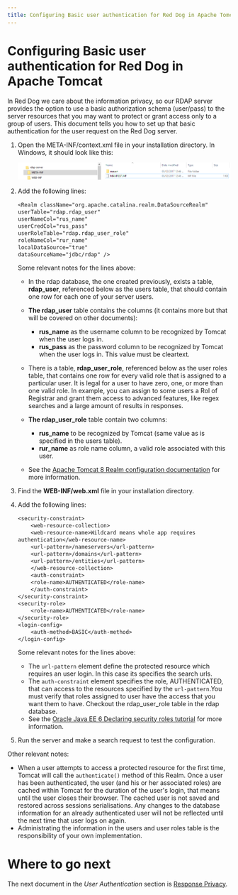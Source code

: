 ```yaml
---
title: Configuring Basic user authentication for Red Dog in Apache Tomcat
---
```


# Configuring Basic user authentication for Red Dog in Apache Tomcat

In Red Dog we care about the information privacy, so our RDAP server provides the option to use a basic authorization schema (user/pass) to the server resources that you may want to protect or grant access only to a group of users. This document tells you how to set up that basic authentication for the user request on the Red Dog server.

1.	Open the META-INF/context.xml file in your installation directory. In Windows, it should look like this:

	![DATASOURCE PATH](img\datasource-path.png)

2.	Add the following lines:
 
	```
	<Realm className="org.apache.catalina.realm.DataSourceRealm"
	userTable="rdap.rdap_user" 
	userNameCol="rus_name" 
	userCredCol="rus_pass"
	userRoleTable="rdap.rdap_user_role" 
	roleNameCol="rur_name" 
	localDataSource="true"
	dataSourceName="jdbc/rdap" />
	```

	Some relevant notes for the lines above:

	* In the rdap database, the one created previously, exists a table, **rdap_user**, referenced below as the users table, that should contain one row for each one of your server users.

	* **The rdap_user** table contains the columns (it contains more but that will be covered on other documents):

		+  **rus_name** as the username column to be recognized by Tomcat when the user logs in.
		+  **rus_pass** as the password column to be recognized by Tomcat when the user logs in. This value must be cleartext.

	* There is a table, **rdap_user_role**, referenced below as the user roles table, that contains one row for every valid role that is assigned to a particular user. It is legal for a user to have zero, one, or more than one valid role. In example, you can assign to some users a Rol of Registrar and grant them access to advanced features, like regex searches and a large amount of results in responses.

	* **The rdap_user_role** table contain two columns:

		+ **rus_name** to be recognized by Tomcat (same value as is specified in the users table).
		+ **rur_name** as role name column,  a valid role associated with this user.

	* See the [Apache Tomcat 8 Realm configuration documentation](https://tomcat.apache.org/tomcat-8.0-doc/realm-howto.html) for more information.

3.	Find the **WEB-INF/web.xml** file in your installation directory.
4.	Add the following lines:
 
	```
	<security-constraint>
	    <web-resource-collection>
		<web-resource-name>Wildcard means whole app requires authentication</web-resource-name>
		<url-pattern>/nameservers</url-pattern>
		<url-pattern>/domains</url-pattern>
		<url-pattern>/entities</url-pattern>
	    </web-resource-collection>
	    <auth-constraint>
		<role-name>AUTHENTICATED</role-name>
	    </auth-constraint>
	</security-constraint>
	<security-role>
	    <role-name>AUTHENTICATED</role-name>
	</security-role>
	<login-config>
	    <auth-method>BASIC</auth-method>
	</login-config>
	```

	Some relevant notes for the lines above:
	* The `url-pattern` element define the protected resource which requires an user login. In this case its specifies the search urls.
	* The `auth-constraint` element specifies the role, AUTHENTICATED, that can access to the resources specified by the `url-pattern`.You must verify that roles assigned to user have the access that you want them to have. Checkout the rdap\_user\_role table in the rdap database.
	* See the [Oracle Java EE 6 Declaring security roles tutorial](https://docs.oracle.com/cd/E19798-01/821-1841/bncav/index.html "Oracle Java Declaring Security Roles") for more information.

5. Run the server and make a search request to test the configuration.

Other relevant notes:
* When a user attempts to access a protected resource for the first time, Tomcat will call the `authenticate()` method of this Realm. Once a user has been authenticated, the user (and his or her associated roles) are cached within Tomcat for the duration of the user's login, that means until the user closes their browser. The cached user is not saved and restored across sessions serialisations. Any changes to the database information for an already authenticated user will not be reflected until the next time that user logs on again.
* Administrating the information in the users and user roles table is the responsibility of your own implementation. 

# Where to go next

The next document in the _User Authentication_ section is [Response Privacy](response-privacy.html "Response Privacy Configuration").

